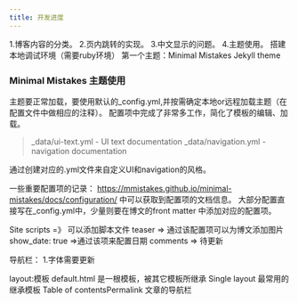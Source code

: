 ```yaml
---
title: 开发进度
---
```



1.博客内容的分类。
2.页内跳转的实现。
3.中文显示的问题。
4.主题使用。
搭建本地调试环境（需要ruby环境）
第一个主题：Minimal Mistakes Jekyll theme

### Minimal Mistakes 主题使用
主题要正常加载，要使用默认的_config.yml,并按需确定本地or远程加载主题（在配置文件中做相应的注释）。
配置项中完成了非常多工作，简化了模板的编辑、加载。

>_data/ui-text.yml - UI text documentation
>_data/navigation.yml - navigation documentation  

通过创建对应的.yml文件来自定义UI和navigation的风格。

一些重要配置项的记录：
https://mmistakes.github.io/minimal-mistakes/docs/configuration/ 中可以获取到配置项的文档信息。
大部分配置直接写在_config.yml中，少量则要在博文的front matter 中添加对应的配置项。


Site scripts =》 可以添加脚本文件
teaser => 通过该配置项可以为博文添加图片
show_date: true =>通过该项来配置日期
comments => 待更新



导航栏：
1.字体需要更新


layout:模板
default.html 是一根模板，被其它模板所继承
Single layout 最常用的继承模板
Table of contentsPermalink 文章的导航栏